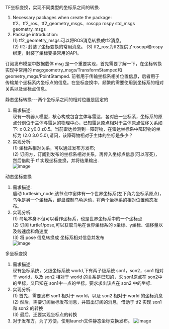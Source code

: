 TF坐标变换，实现不同类型的坐标系之间的转换.  
1. Necessary packages when create the package:  
   tf2、tf2_ros、tf2_geometry_msgs、roscpp rospy std_msgs geometry_msgs
2. Package introduction:  
   (1) tf2_geometry_msgs:可以将ROS消息转换成tf2消息。  
   (2) tf2: 封装了坐标变换的常用消息。 
   (3) tf2_ros:为tf2提供了roscpp和rospy绑定，封装了坐标变换常用的API。 

订阅发布模型中数据载体 msg 是一个重要实现，首先需要了解一下，在坐标转换实现中常用的 msg:geometry_msgs/TransformStamped和geometry_msgs/PointStamped. 前者用于传输坐标系相关位置信息，后者用于传输某个坐标系内坐标点的信息。在坐标变换中，频繁的需要使用到坐标系的相对关系以及坐标点信息。  

静态坐标转换---两个坐标系之间的相对位置是固定的  
1. 需求描述:  
   现有一机器人模型，核心构成包含主体与雷达，各对应一坐标系，坐标系的原点分别位于主体与雷达的物理中心，已知雷达原点相对于主体原点位移关系如下: x 0.2 y0.0 z0.5。当前雷达检测到一障碍物，在雷达坐标系中障碍物的坐标为 (2.0 3.0 5.0),请问，该障碍物相对于主体的坐标是多少？ 
2. 实现分析:  
   (1) 坐标系相对关系，可以通过发布方发布;  
   (2) 订阅方，订阅到发布的坐标系相对关系，再传入坐标点信息(可以写死)，然后借助于 tf 实现坐标变换，并将结果输出.  
![image](https://github.com/wenkaifool/ROS_turtleplay/blob/master/Qt_turtle_service/demo/ROS_demo/tf_demo/image/static_tf_in_rviz.png)  

动态坐标变换  
1. 需求描述:  
   启动 turtlesim_node,该节点中窗体有一个世界坐标系(左下角为坐标系原点)，乌龟是另一个坐标系，键盘控制乌龟运动，将两个坐标系的相对位置动态发布。 
2. 实现分析:  
   (1) 乌龟本身不但可以看作坐标系，也是世界坐标系中的一个坐标点  
   (2) 订阅 turtle1/pose,可以获取乌龟在世界坐标系的 x坐标、y坐标、偏移量以及线速度和角速度  
   (3) 将 pose 信息转换成 坐标系相对信息并发布  
![image](https://github.com/wenkaifool/ROS_turtleplay/blob/master/Qt_turtle_service/demo/ROS_demo/tf_demo/image/dynamic_tf_in_rviz.png)  

多坐标变换  
1. 需求描述:  
   现有坐标系统，父级坐标系统 world,下有两子级系统 son1，son2，son1 相对于 world，以及 son2 相对于 world 的关系是已知的，求 son1原点在 son2中的坐标，又已知在 son1中一点的坐标，要求求出该点在 son2 中的坐标.  
2. 实现分析:  
   (1) 首先，需要发布 son1 相对于 world，以及 son2 相对于 world 的坐标消息  
   (2) 然后，需要订阅坐标发布消息，并取出订阅的消息，借助于 tf2 实现 son1 和 son2 的转换  
   (3) 最后，还要实现坐标点的转换  
3. 对于发布方，为了方便，使用launch文件静态坐标变换发布。
![image](https://github.com/wenkaifool/ROS_turtleplay/blob/master/Qt_turtle_service/demo/ROS_demo/tf_demo/image/multi_tf_in_rviz.png)  
